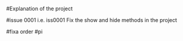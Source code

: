 #Explanation of the project


#issue 0001 i.e. iss0001
Fix the show and hide methods in the project

#fixa order
#pi

